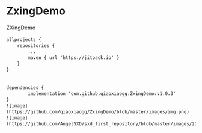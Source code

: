 # ZxingDemo
ZXingDemo  
  
	allprojects {
		repositories {
			...
			maven { url 'https://jitpack.io' }
		}
	}     
  
  
	dependencies {
	        implementation 'com.github.qiaoxiaogg:ZxingDemo:v1.0.3'
	}  
	![image](https://github.com/qiaoxiaogg/ZxingDemo/blob/master/images/img.png)  
	![image](https://github.com/AngelSXD/sxd_first_repository/blob/master/images/20160615165142.png)
	
